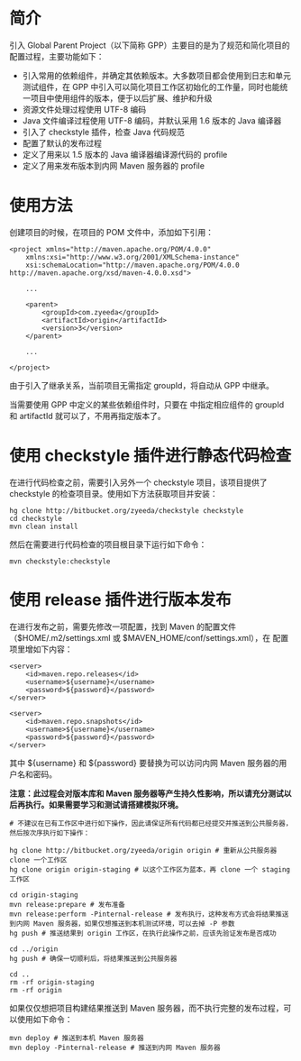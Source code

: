 简介
====

引入 Global Parent Project（以下简称 GPP）主要目的是为了规范和简化项目的配置过程，主要功能如下：

- 引入常用的依赖组件，并确定其依赖版本。大多数项目都会使用到日志和单元测试组件，在 GPP 中引入可以简化项目工作区初始化的工作量，同时也能统一项目中使用组件的版本，便于以后扩展、维护和升级
- 资源文件处理过程使用 UTF-8 编码
- Java 文件编译过程使用 UTF-8 编码，并默认采用 1.6 版本的 Java 编译器
- 引入了 checkstyle 插件，检查 Java 代码规范
- 配置了默认的发布过程
- 定义了用来以 1.5 版本的 Java 编译器编译源代码的 profile
- 定义了用来发布版本到内网 Maven 服务器的 profile

使用方法
========

创建项目的时候，在项目的 POM 文件中，添加如下引用：

    <project xmlns="http://maven.apache.org/POM/4.0.0"
        xmlns:xsi="http://www.w3.org/2001/XMLSchema-instance"
        xsi:schemaLocation="http://maven.apache.org/POM/4.0.0 http://maven.apache.org/xsd/maven-4.0.0.xsd">

        ...

        <parent>
            <groupId>com.zyeeda</groupId>
            <artifactId>origin</artifactId>
            <version>3</version>
        </parent>

        ...

    </project>

由于引入了继承关系，当前项目无需指定 groupId，将自动从 GPP 中继承。

当需要使用 GPP 中定义的某些依赖组件时，只要在 <dependencies> 中指定相应组件的 groupId 和 artifactId 就可以了，不用再指定版本了。

使用 checkstyle 插件进行静态代码检查
====================================

在进行代码检查之前，需要引入另外一个 checkstyle 项目，该项目提供了 checkstyle 的检查项目录。使用如下方法获取项目并安装：

    hg clone http://bitbucket.org/zyeeda/checkstyle checkstyle
    cd checkstyle
    mvn clean install

然后在需要进行代码检查的项目根目录下运行如下命令：

    mvn checkstyle:checkstyle

使用 release 插件进行版本发布
=============================

在进行发布之前，需要先修改一项配置，找到 Maven 的配置文件（$HOME/.m2/settings.xml 或 $MAVEN\_HOME/conf/settings.xml），在 <servers> 配置项里增如下内容：

    <server>
        <id>maven.repo.releases</id>
        <username>${username}</username>
        <password>${password}</password>
    </server>

    <server>
        <id>maven.repo.snapshots</id>
        <username>${username}</username>
        <password>${password}</password>
    </server>

其中 ${username} 和 ${password} 要替换为可以访问内网 Maven 服务器的用户名和密码。

**注意：此过程会对版本库和 Maven 服务器等产生持久性影响，所以请充分测试以后再执行。如果需要学习和测试请搭建模拟环境。**

    # 不建议在已有工作区中进行如下操作，因此请保证所有代码都已经提交并推送到公共服务器，然后按次序执行如下操作：

    hg clone http://bitbucket.org/zyeeda/origin origin # 重新从公共服务器 clone 一个工作区
    hg clone origin origin-staging # 以这个工作区为蓝本，再 clone 一个 staging 工作区

    cd origin-staging
    mvn release:prepare # 发布准备
    mvn release:perform -Pinternal-release # 发布执行，这种发布方式会将结果推送到内网 Maven 服务器，如果仅想推送到本机测试环境，可以去掉 -P 参数
    hg push # 推送结果到 origin 工作区，在执行此操作之前，应该先验证发布是否成功

    cd ../origin
    hg push # 确保一切顺利后，将结果推送到公共服务器

    cd ..
    rm -rf origin-staging
    rm -rf origin

如果仅仅想把项目构建结果推送到 Maven 服务器，而不执行完整的发布过程，可以使用如下命令：

    mvn deploy # 推送到本机 Maven 服务器
    mvn deploy -Pinternal-release # 推送到内网 Maven 服务器
